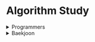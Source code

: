 # Algorithm Study



<details>
<summary>Programmers</summary>
<div markdown="1">

</div>
</details>



<details>
<summary>Baekjoon </summary>
<div markdown="1">

</div>
</details>





